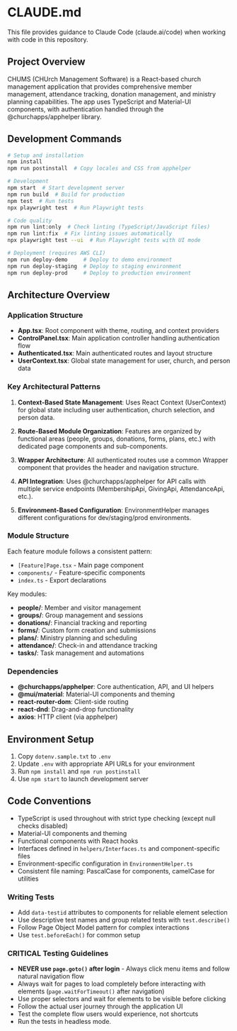 # CLAUDE.md

This file provides guidance to Claude Code (claude.ai/code) when working with code in this repository.

## Project Overview

CHUMS (CHUrch Management Software) is a React-based church management application that provides comprehensive member management, attendance tracking, donation management, and ministry planning capabilities. The app uses TypeScript and Material-UI components, with authentication handled through the @churchapps/apphelper library.

## Development Commands

```bash
# Setup and installation
npm install
npm run postinstall  # Copy locales and CSS from apphelper

# Development
npm start  # Start development server
npm run build  # Build for production
npm test  # Run tests
npx playwright test  # Run Playwright tests

# Code quality
npm run lint:only  # Check linting (TypeScript/JavaScript files)
npm run lint:fix  # Fix linting issues automatically
npx playwright test --ui  # Run Playwright tests with UI mode

# Deployment (requires AWS CLI)
npm run deploy-demo     # Deploy to demo environment
npm run deploy-staging  # Deploy to staging environment
npm run deploy-prod     # Deploy to production environment
```

## Architecture Overview

### Application Structure

- **App.tsx**: Root component with theme, routing, and context providers
- **ControlPanel.tsx**: Main application controller handling authentication flow
- **Authenticated.tsx**: Main authenticated routes and layout structure
- **UserContext.tsx**: Global state management for user, church, and person data

### Key Architectural Patterns

1. **Context-Based State Management**: Uses React Context (UserContext) for global state including user authentication, church selection, and person data.

2. **Route-Based Module Organization**: Features are organized by functional areas (people, groups, donations, forms, plans, etc.) with dedicated page components and sub-components.

3. **Wrapper Architecture**: All authenticated routes use a common Wrapper component that provides the header and navigation structure.

4. **API Integration**: Uses @churchapps/apphelper for API calls with multiple service endpoints (MembershipApi, GivingApi, AttendanceApi, etc.).

5. **Environment-Based Configuration**: EnvironmentHelper manages different configurations for dev/staging/prod environments.

### Module Structure

Each feature module follows a consistent pattern:

- `[Feature]Page.tsx` - Main page component
- `components/` - Feature-specific components
- `index.ts` - Export declarations

Key modules:

- **people/**: Member and visitor management
- **groups/**: Group management and sessions
- **donations/**: Financial tracking and reporting
- **forms/**: Custom form creation and submissions
- **plans/**: Ministry planning and scheduling
- **attendance/**: Check-in and attendance tracking
- **tasks/**: Task management and automations

### Dependencies

- **@churchapps/apphelper**: Core authentication, API, and UI helpers
- **@mui/material**: Material-UI components and theming
- **react-router-dom**: Client-side routing
- **react-dnd**: Drag-and-drop functionality
- **axios**: HTTP client (via apphelper)

## Environment Setup

1. Copy `dotenv.sample.txt` to `.env`
2. Update `.env` with appropriate API URLs for your environment
3. Run `npm install` and `npm run postinstall`
4. Use `npm start` to launch development server

## Code Conventions

- TypeScript is used throughout with strict type checking (except null checks disabled)
- Material-UI components and theming
- Functional components with React hooks
- Interfaces defined in `helpers/Interfaces.ts` and component-specific files
- Environment-specific configuration in `EnvironmentHelper.ts`
- Consistent file naming: PascalCase for components, camelCase for utilities

### Writing Tests

- Add `data-testid` attributes to components for reliable element selection
- Use descriptive test names and group related tests with `test.describe()`
- Follow Page Object Model pattern for complex interactions
- Use `test.beforeEach()` for common setup

### CRITICAL Testing Guidelines

- **NEVER use `page.goto()` after login** - Always click menu items and follow natural navigation flow
- Always wait for pages to load completely before interacting with elements (`page.waitForTimeout()` after navigation)
- Use proper selectors and wait for elements to be visible before clicking
- Follow the actual user journey through the application UI
- Test the complete flow users would experience, not shortcuts
- Run the tests in headless mode.
